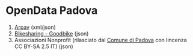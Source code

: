 # OpenData Padova
1. [Arpav](http://www.arpa.veneto.it/dati-ambientali/open-data/dati-arpav-in-formato-xml) (xml/json)
2. [Bikesharing - Goodbike](https://api.citybik.es/v2/networks/goodbike) (json)
3. Associazioni Nonprofit (rilasciato dal [Comune di Padova](http://www.padovanet.it/noprofit) con lincenza CC BY-SA 2.5 IT) (json)
